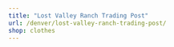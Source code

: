 ```yaml
---
title: "Lost Valley Ranch Trading Post"
url: /denver/lost-valley-ranch-trading-post/
shop: clothes
---
```

